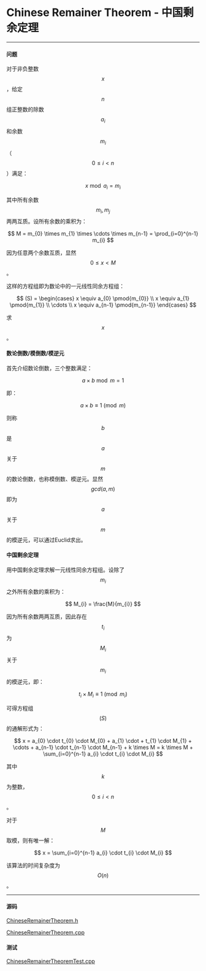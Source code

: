 <script type="text/javascript" src="https://cdnjs.cloudflare.com/ajax/libs/mathjax/2.7.1/MathJax.js?config=TeX-AMS-MML_HTMLorMML"></script>

# Chinese Remainer Theorem - 中国剩余定理

--------

#### 问题

对于非负整数$$ x $$，给定$$ n $$组正整数的除数$$ a_{i} $$和余数$$ m_{i} $$（$$ 0 \leq i \lt n $$）满足：

$$
x \bmod a_{i} = m_{i}
$$

其中所有余数$$ m_{i}, m_{j} $$两两互质。设所有余数的乘积为：

$$
M = m_{0} \times m_{1} \times \cdots \times m_{n-1} = \prod_{i=0}^{n-1} m_{i}
$$

因为任意两个余数互质，显然$$ 0 \leq x \lt M $$。

这样的方程组即为数论中的一元线性同余方程组：

$$
(S) =
\begin{cases}
x \equiv a_{0} \pmod{m_{0}}     \\
x \equiv a_{1} \pmod{m_{1}}     \\
\cdots                          \\
x \equiv a_{n-1} \pmod{m_{n-1}}
\end{cases}
$$

求$$ x $$。

#### 数论倒数/模倒数/模逆元

首先介绍数论倒数，三个整数满足：

$$
a \times b \bmod m = 1
$$

即：

$$
a \times b \equiv 1 \pmod{m}
$$

则称$$ b $$是$$ a $$关于$$ m $$的数论倒数，也称模倒数、模逆元。显然$$ gcd(a, m) $$即为$$ a $$关于$$ m $$的模逆元，可以通过Euclid求出。

#### 中国剩余定理

用中国剩余定理求解一元线性同余方程组。设除了$$ m_{i} $$之外所有余数的乘积为：

$$
M_{i} = \frac{M}{m_{i}}
$$

因为所有余数两两互质，因此存在$$ t_{i} $$为$$ M_{i} $$关于$$ m_{i} $$的模逆元，即：

$$
t_{i} \times M_{i} \equiv 1 \pmod{m_{i}}
$$

可得方程组$$ (S) $$的通解形式为：

$$
x = a_{0} \cdot t_{0} \cdot M_{0} + a_{1} \cdot + t_{1} \cdot M_{1} + \cdots + a_{n-1} \cdot t_{n-1} \cdot M_{n-1} + k \times M = k \times M + \sum_{i=0}^{n-1} a_{i} \cdot t_{i} \cdot M_{i}
$$

其中$$ k $$为整数，$$ 0 \leq i \lt n $$。

对于$$ M $$取模，则有唯一解：

$$
x = \sum_{i=0}^{n-1} a_{i} \cdot t_{i} \cdot M_{i}
$$

该算法的时间复杂度为$$ O(n) $$。

--------

#### 源码

[ChineseRemainerTheorem.h](https://github.com/linrongbin16/Way-to-Algorithm/blob/master/src/NumberTheory/ChineseRemainerTheorem.h)

[ChineseRemainerTheorem.cpp](https://github.com/linrongbin16/Way-to-Algorithm/blob/master/src/NumberTheory/ChineseRemainerTheorem.cpp)

#### 测试

[ChineseRemainerTheoremTest.cpp](https://github.com/linrongbin16/Way-to-Algorithm/blob/master/src/NumberTheory/ChineseRemainerTheoremTest.cpp)
